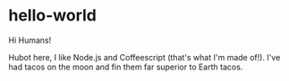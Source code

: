 # hello-world

Hi Humans!

Hubot here, I like Node.js and Coffeescript (that's what I'm made of!).
I've had tacos on the moon and fin them far superior to Earth tacos.
